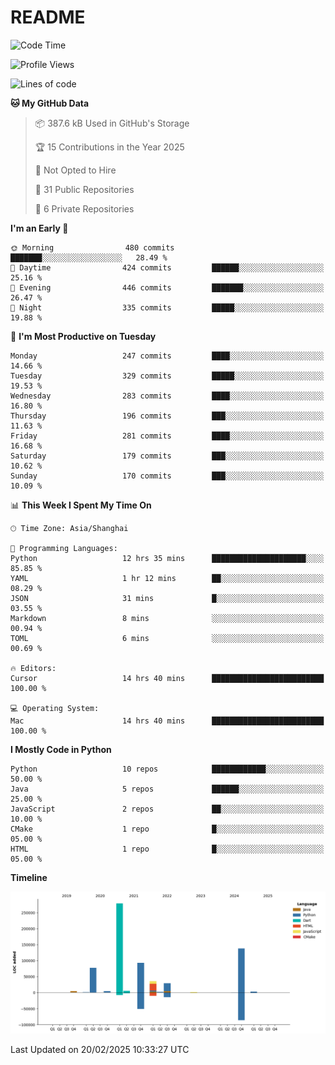# README

<!--START_SECTION:waka-->
![Code Time](http://img.shields.io/badge/Code%20Time-1%2C213%20hrs%2017%20mins-blue)

![Profile Views](http://img.shields.io/badge/Profile%20Views-6-blue)

![Lines of code](https://img.shields.io/badge/From%20Hello%20World%20I%27ve%20Written-671.1%20thousand%20lines%20of%20code-blue)

**🐱 My GitHub Data** 

> 📦 387.6 kB Used in GitHub's Storage 
 > 
> 🏆 15 Contributions in the Year 2025
 > 
> 🚫 Not Opted to Hire
 > 
> 📜 31 Public Repositories 
 > 
> 🔑 6 Private Repositories 
 > 
**I'm an Early 🐤** 

```text
🌞 Morning                480 commits         ███████░░░░░░░░░░░░░░░░░░   28.49 % 
🌆 Daytime                424 commits         ██████░░░░░░░░░░░░░░░░░░░   25.16 % 
🌃 Evening                446 commits         ███████░░░░░░░░░░░░░░░░░░   26.47 % 
🌙 Night                  335 commits         █████░░░░░░░░░░░░░░░░░░░░   19.88 % 
```
📅 **I'm Most Productive on Tuesday** 

```text
Monday                   247 commits         ████░░░░░░░░░░░░░░░░░░░░░   14.66 % 
Tuesday                  329 commits         █████░░░░░░░░░░░░░░░░░░░░   19.53 % 
Wednesday                283 commits         ████░░░░░░░░░░░░░░░░░░░░░   16.80 % 
Thursday                 196 commits         ███░░░░░░░░░░░░░░░░░░░░░░   11.63 % 
Friday                   281 commits         ████░░░░░░░░░░░░░░░░░░░░░   16.68 % 
Saturday                 179 commits         ███░░░░░░░░░░░░░░░░░░░░░░   10.62 % 
Sunday                   170 commits         ███░░░░░░░░░░░░░░░░░░░░░░   10.09 % 
```


📊 **This Week I Spent My Time On** 

```text
🕑︎ Time Zone: Asia/Shanghai

💬 Programming Languages: 
Python                   12 hrs 35 mins      █████████████████████░░░░   85.85 % 
YAML                     1 hr 12 mins        ██░░░░░░░░░░░░░░░░░░░░░░░   08.29 % 
JSON                     31 mins             █░░░░░░░░░░░░░░░░░░░░░░░░   03.55 % 
Markdown                 8 mins              ░░░░░░░░░░░░░░░░░░░░░░░░░   00.94 % 
TOML                     6 mins              ░░░░░░░░░░░░░░░░░░░░░░░░░   00.69 % 

🔥 Editors: 
Cursor                   14 hrs 40 mins      █████████████████████████   100.00 % 

💻 Operating System: 
Mac                      14 hrs 40 mins      █████████████████████████   100.00 % 
```

**I Mostly Code in Python** 

```text
Python                   10 repos            ████████████░░░░░░░░░░░░░   50.00 % 
Java                     5 repos             ██████░░░░░░░░░░░░░░░░░░░   25.00 % 
JavaScript               2 repos             ██░░░░░░░░░░░░░░░░░░░░░░░   10.00 % 
CMake                    1 repo              █░░░░░░░░░░░░░░░░░░░░░░░░   05.00 % 
HTML                     1 repo              █░░░░░░░░░░░░░░░░░░░░░░░░   05.00 % 
```



**Timeline**

![Lines of Code chart](https://raw.githubusercontent.com/XeonHis/XeonHis/main/assets/bar_graph.png)


 Last Updated on 20/02/2025 10:33:27 UTC
<!--END_SECTION:waka-->
